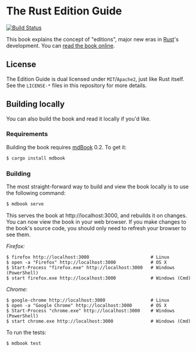 # The Rust Edition Guide

[![Build Status](https://api.travis-ci.com/rust-lang-nursery/edition-guide.svg?branch=master)](https://travis-ci.com/rust-lang-nursery/edition-guide)

This book explains the concept of "editions", major new eras in [Rust]'s
development. You can [read the book
online](https://doc.rust-lang.org/nightly/edition-guide/).

[Rust]: https://www.rust-lang.org/

## License

The Edition Guide is dual licensed under `MIT`/`Apache2`, just like Rust itself.
See the `LICENSE-*` files in this repository for more details.

## Building locally

You can also build the book and read it locally if you'd like.

### Requirements

Building the book requires [mdBook] 0.2. To get it:

[mdBook]: https://github.com/azerupi/mdBook

```bash
$ cargo install mdbook
```

### Building

The most straight-forward way to build and view the book locally is to use the following command:
```bash
$ mdbook serve
```

This serves the book at http://localhost:3000, and rebuilds it on changes.
You can now view the book in your web browser. If you make changes to the book's source code,
you should only need to refresh your browser to see them.

_Firefox:_

```shell
$ firefox http://localhost:3000                       # Linux
$ open -a "Firefox" http://localhost:3000             # OS X
$ Start-Process "firefox.exe" http://localhost:3000   # Windows (PowerShell)
$ start firefox.exe http://localhost:3000             # Windows (Cmd)
```

_Chrome:_

```shell
$ google-chrome http://localhost:3000                 # Linux
$ open -a "Google Chrome" http://localhost:3000       # OS X
$ Start-Process "chrome.exe" http://localhost:3000    # Windows (PowerShell)
$ start chrome.exe http://localhost:3000              # Windows (Cmd)
```

To run the tests:

```bash
$ mdbook test
```

